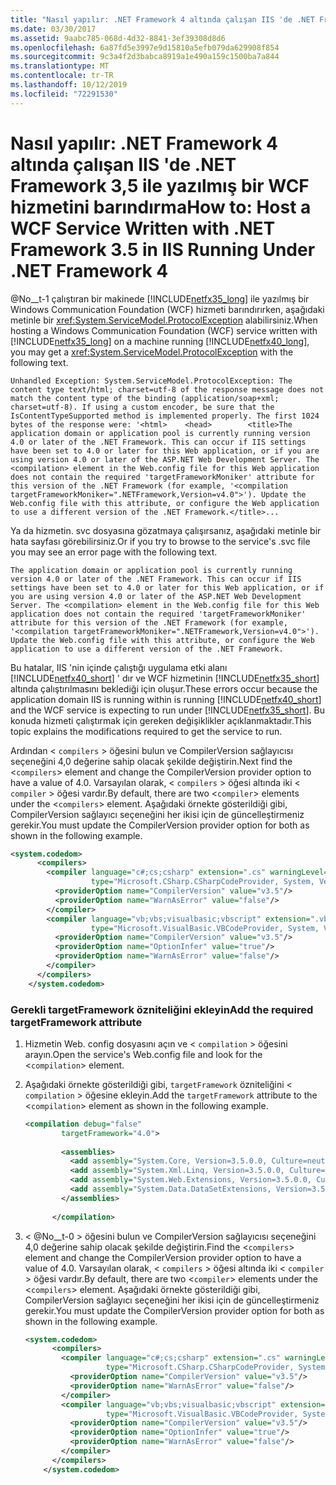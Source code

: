 ```yaml
---
title: "Nasıl yapılır: .NET Framework 4 altında çalışan IIS 'de .NET Framework 3,5 ile yazılmış bir WCF hizmetini barındırma"
ms.date: 03/30/2017
ms.assetid: 9aabc785-068d-4d32-8841-3ef39308d8d6
ms.openlocfilehash: 6a87fd5e3997e9d15810a5efb079da629908f854
ms.sourcegitcommit: 9c3a4f2d3babca8919a1e490a159c1500ba7a844
ms.translationtype: MT
ms.contentlocale: tr-TR
ms.lasthandoff: 10/12/2019
ms.locfileid: "72291530"
---
```

# <a name="how-to-host-a-wcf-service-written-with-net-framework-35-in-iis-running-under-net-framework-4"></a><span data-ttu-id="253d0-102">Nasıl yapılır: .NET Framework 4 altında çalışan IIS 'de .NET Framework 3,5 ile yazılmış bir WCF hizmetini barındırma</span><span class="sxs-lookup"><span data-stu-id="253d0-102">How to: Host a WCF Service Written with .NET Framework 3.5 in IIS Running Under .NET Framework 4</span></span>
<span data-ttu-id="253d0-103">@No__t-1 çalıştıran bir makinede [!INCLUDE[netfx35_long](../../../includes/netfx35-long-md.md)] ile yazılmış bir Windows Communication Foundation (WCF) hizmeti barındırırken, aşağıdaki metinle bir <xref:System.ServiceModel.ProtocolException> alabilirsiniz.</span><span class="sxs-lookup"><span data-stu-id="253d0-103">When hosting a Windows Communication Foundation (WCF) service written with [!INCLUDE[netfx35_long](../../../includes/netfx35-long-md.md)] on a machine running [!INCLUDE[netfx40_long](../../../includes/netfx40-long-md.md)], you may get a <xref:System.ServiceModel.ProtocolException> with the following text.</span></span>  
  
```output  
Unhandled Exception: System.ServiceModel.ProtocolException: The content type text/html; charset=utf-8 of the response message does not match the content type of the binding (application/soap+xml; charset=utf-8). If using a custom encoder, be sure that the IsContentTypeSupported method is implemented properly. The first 1024 bytes of the response were: '<html>    <head>        <title>The application domain or application pool is currently running version 4.0 or later of the .NET Framework. This can occur if IIS settings have been set to 4.0 or later for this Web application, or if you are using version 4.0 or later of the ASP.NET Web Development Server. The <compilation> element in the Web.config file for this Web application does not contain the required 'targetFrameworkMoniker' attribute for this version of the .NET Framework (for example, '<compilation targetFrameworkMoniker=".NETFramework,Version=v4.0">'). Update the Web.config file with this attribute, or configure the Web application to use a different version of the .NET Framework.</title>...  
```  
  
 <span data-ttu-id="253d0-104">Ya da hizmetin. svc dosyasına gözatmaya çalışırsanız, aşağıdaki metinle bir hata sayfası görebilirsiniz.</span><span class="sxs-lookup"><span data-stu-id="253d0-104">Or if you try to browse to the service's .svc file you may see an error page with the following text.</span></span>  
  
```output  
The application domain or application pool is currently running version 4.0 or later of the .NET Framework. This can occur if IIS settings have been set to 4.0 or later for this Web application, or if you are using version 4.0 or later of the ASP.NET Web Development Server. The <compilation> element in the Web.config file for this Web application does not contain the required 'targetFrameworkMoniker' attribute for this version of the .NET Framework (for example, '<compilation targetFrameworkMoniker=".NETFramework,Version=v4.0">'). Update the Web.config file with this attribute, or configure the Web application to use a different version of the .NET Framework.  
```  
  
 <span data-ttu-id="253d0-105">Bu hatalar, IIS 'nin içinde çalıştığı uygulama etki alanı [!INCLUDE[netfx40_short](../../../includes/netfx40-short-md.md)] ' dır ve WCF hizmetinin [!INCLUDE[netfx35_short](../../../includes/netfx35-short-md.md)] altında çalıştırılmasını beklediği için oluşur.</span><span class="sxs-lookup"><span data-stu-id="253d0-105">These errors occur because the application domain IIS is running within is running [!INCLUDE[netfx40_short](../../../includes/netfx40-short-md.md)] and the WCF service is expecting to run under [!INCLUDE[netfx35_short](../../../includes/netfx35-short-md.md)].</span></span> <span data-ttu-id="253d0-106">Bu konuda hizmeti çalıştırmak için gereken değişiklikler açıklanmaktadır.</span><span class="sxs-lookup"><span data-stu-id="253d0-106">This topic explains the modifications required to get the service to run.</span></span>  
  
 <span data-ttu-id="253d0-107">Ardından < `compilers` > öğesini bulun ve CompilerVersion sağlayıcısı seçeneğini 4,0 değerine sahip olacak şekilde değiştirin.</span><span class="sxs-lookup"><span data-stu-id="253d0-107">Next find the <`compilers`> element and change the CompilerVersion provider option to have a value of 4.0.</span></span> <span data-ttu-id="253d0-108">Varsayılan olarak, < `compilers` > öğesi altında iki < `compiler` > öğesi vardır.</span><span class="sxs-lookup"><span data-stu-id="253d0-108">By default, there are two <`compiler`> elements under the <`compilers`> element.</span></span> <span data-ttu-id="253d0-109">Aşağıdaki örnekte gösterildiği gibi, CompilerVersion sağlayıcı seçeneğini her ikisi için de güncelleştirmeniz gerekir.</span><span class="sxs-lookup"><span data-stu-id="253d0-109">You must update the CompilerVersion provider option for both as shown in the following example.</span></span>  
  
```xml  
<system.codedom>  
      <compilers>  
        <compiler language="c#;cs;csharp" extension=".cs" warningLevel="4"  
                  type="Microsoft.CSharp.CSharpCodeProvider, System, Version=2.0.0.0, Culture=neutral, PublicKeyToken=b77a5c561934e089">  
          <providerOption name="CompilerVersion" value="v3.5"/>  
          <providerOption name="WarnAsError" value="false"/>  
        </compiler>  
        <compiler language="vb;vbs;visualbasic;vbscript" extension=".vb" warningLevel="4"  
                  type="Microsoft.VisualBasic.VBCodeProvider, System, Version=2.0.0.0, Culture=neutral, PublicKeyToken=b77a5c561934e089">  
          <providerOption name="CompilerVersion" value="v3.5"/>  
          <providerOption name="OptionInfer" value="true"/>  
          <providerOption name="WarnAsError" value="false"/>  
        </compiler>  
      </compilers>  
    </system.codedom>  
```  
  
### <a name="add-the-required-targetframework-attribute"></a><span data-ttu-id="253d0-110">Gerekli targetFramework özniteliğini ekleyin</span><span class="sxs-lookup"><span data-stu-id="253d0-110">Add the required targetFramework attribute</span></span>  
  
1. <span data-ttu-id="253d0-111">Hizmetin Web. config dosyasını açın ve < `compilation` > öğesini arayın.</span><span class="sxs-lookup"><span data-stu-id="253d0-111">Open the service's Web.config file and look for the <`compilation`> element.</span></span>  
  
2. <span data-ttu-id="253d0-112">Aşağıdaki örnekte gösterildiği gibi, `targetFramework` özniteliğini < `compilation` > öğesine ekleyin.</span><span class="sxs-lookup"><span data-stu-id="253d0-112">Add the `targetFramework` attribute to the <`compilation`> element as shown in the following example.</span></span>  
  
    ```xml  
    <compilation debug="false"  
            targetFramework="4.0">  
  
            <assemblies>  
              <add assembly="System.Core, Version=3.5.0.0, Culture=neutral, PublicKeyToken=B77A5C561934E089"/>  
              <add assembly="System.Xml.Linq, Version=3.5.0.0, Culture=neutral, PublicKeyToken=B77A5C561934E089"/>  
              <add assembly="System.Web.Extensions, Version=3.5.0.0, Culture=neutral, PublicKeyToken=31BF3856AD364E35"/>  
              <add assembly="System.Data.DataSetExtensions, Version=3.5.0.0, Culture=neutral, PublicKeyToken=B77A5C561934E089"/>  
            </assemblies>  
  
          </compilation>  
    ```  
  
3. <span data-ttu-id="253d0-113">< @No__t-0 > öğesini bulun ve CompilerVersion sağlayıcısı seçeneğini 4,0 değerine sahip olacak şekilde değiştirin.</span><span class="sxs-lookup"><span data-stu-id="253d0-113">Find the <`compilers`> element and change the CompilerVersion provider option to have a value of 4.0.</span></span> <span data-ttu-id="253d0-114">Varsayılan olarak, < `compilers` > öğesi altında iki < `compiler` > öğesi vardır.</span><span class="sxs-lookup"><span data-stu-id="253d0-114">By default, there are two <`compiler`> elements under the <`compilers`> element.</span></span> <span data-ttu-id="253d0-115">Aşağıdaki örnekte gösterildiği gibi, CompilerVersion sağlayıcı seçeneğini her ikisi için de güncelleştirmeniz gerekir.</span><span class="sxs-lookup"><span data-stu-id="253d0-115">You must update the CompilerVersion provider option for both as shown in the following example.</span></span>  
  
    ```xml  
    <system.codedom>  
          <compilers>  
            <compiler language="c#;cs;csharp" extension=".cs" warningLevel="4"  
                      type="Microsoft.CSharp.CSharpCodeProvider, System, Version=2.0.0.0, Culture=neutral, PublicKeyToken=b77a5c561934e089">  
              <providerOption name="CompilerVersion" value="v3.5"/>  
              <providerOption name="WarnAsError" value="false"/>  
            </compiler>  
            <compiler language="vb;vbs;visualbasic;vbscript" extension=".vb" warningLevel="4"  
                      type="Microsoft.VisualBasic.VBCodeProvider, System, Version=2.0.0.0, Culture=neutral, PublicKeyToken=b77a5c561934e089">  
              <providerOption name="CompilerVersion" value="v3.5"/>  
              <providerOption name="OptionInfer" value="true"/>  
              <providerOption name="WarnAsError" value="false"/>  
            </compiler>  
          </compilers>  
        </system.codedom>  
    ```
